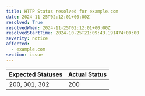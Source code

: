 ```yaml
---
title: HTTP Status resolved for example.com
date: 2024-11-25T02:12:01+00:00Z
resolved: True
resolvedWhen: 2024-11-25T02:12:01+00:00Z
resolvedStartTime: 2024-10-25T21:09:43.191474+00:00
severity: notice
affected:
  - example.com
section: issue
---
```


| Expected Statuses | Actual Status  |
|-------------------|----------------|
| 200, 301, 302 | 200 |
